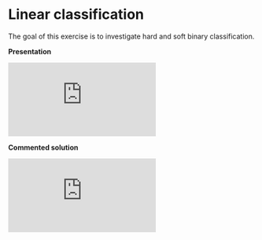 # Linear classification

The goal of this exercise is to investigate hard and soft binary classification.

**Presentation**

<div class="embed-container">
  <iframe src="https://www.youtube.com/embed/3WnNnHWIL3c" frameborder="0" allowfullscreen></iframe>
</div>

**Commented solution**

<div class="embed-container">
  <iframe src="https://www.youtube.com/embed/sI4RHvMREcU" frameborder="0" allowfullscreen></iframe>
</div>